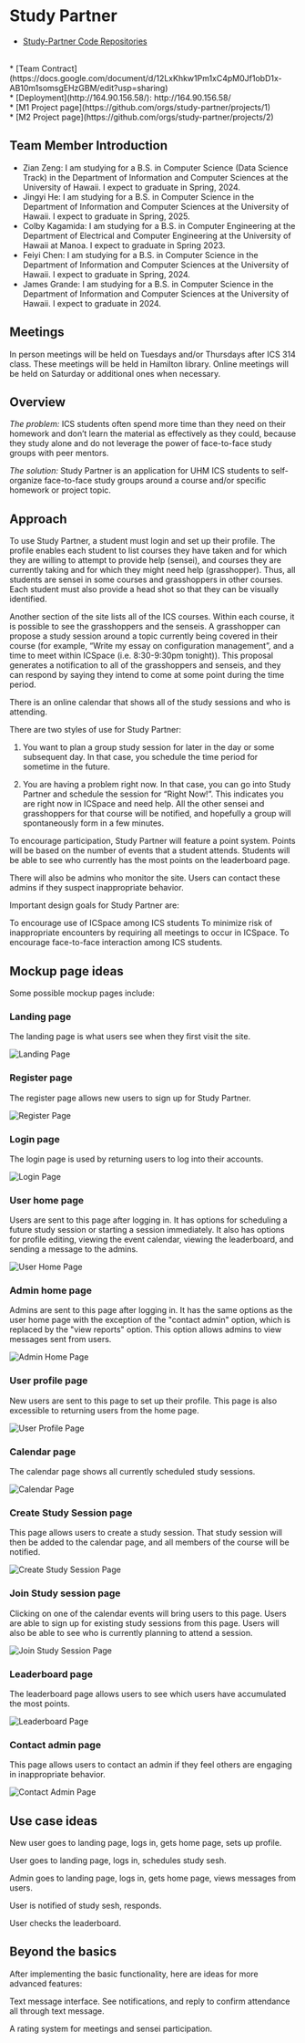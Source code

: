 # Study Partner
*  [Study-Partner Code Repositories](https://github.com/study-partner/study-partner)
<br/>
*  [Team Contract](https://docs.google.com/document/d/12LxKhkw1Pm1xC4pM0Jf1obD1x-AB10m1somsgEHzGBM/edit?usp=sharing)
<br/>
*  [Deployment](http://164.90.156.58/): http://164.90.156.58/
<br/>
*  [M1 Project page](https://github.com/orgs/study-partner/projects/1)
<br/>
*  [M2 Project page](https://github.com/orgs/study-partner/projects/2)

## Team Member Introduction

- Zian Zeng: I am studying for a B.S. in Computer Science (Data Science Track) in the Department of Information and Computer Sciences at the University of Hawaii. I expect to graduate in Spring, 2024.
- Jingyi He: I am studying for a B.S. in Computer Science in the Department of Information and Computer Sciences at the University of Hawaii. I expect to graduate in Spring, 2025.
- Colby Kagamida: I am studying for a B.S. in Computer Engineering at the Department of Electrical and Computer Engineering at the University of Hawaii at Manoa. I expect to graduate in Spring 2023.
- Feiyi Chen: I am studying for a B.S. in Computer Science in the Department of Information and Computer Sciences at the University of Hawaii. I expect to graduate in Spring, 2024.
- James Grande: I am studying for a B.S. in Computer Science in the Department of Information and Computer Sciences at the University of Hawaii. I expect to graduate in 2024.

## Meetings

In person meetings will be held on Tuesdays and/or Thursdays after ICS 314 class. These meetings will be held in Hamilton library. Online meetings will be held on Saturday or additional ones when necessary. 

## Overview

*The problem:* ICS students often spend more time than they need on their homework and don’t learn the material as effectively as they could, because they study alone and do not leverage the power of face-to-face study groups with peer mentors.

*The solution:* Study Partner is an application for UHM ICS students to self-organize face-to-face study groups around a course and/or specific homework or project topic.

## Approach

To use Study Partner, a student must login and set up their profile. The profile enables each student to list courses they have taken and for which they are willing to attempt to provide help (sensei), and courses they are currently taking and for which they might need help (grasshopper). Thus, all students are sensei in some courses and grasshoppers in other courses. Each student must also provide a head shot so that they can be visually identified.

Another section of the site lists all of the ICS courses. Within each course, it is possible to see the grasshoppers and the senseis. A grasshopper can propose a study session around a topic currently being covered in their course (for example, “Write my essay on configuration management”, and a time to meet within ICSpace (i.e. 8:30-9:30pm tonight)). This proposal generates a notification to all of the grasshoppers and senseis, and they can respond by saying they intend to come at some point during the time period.

There is an online calendar that shows all of the study sessions and who is attending.

There are two styles of use for Study Partner:

1. You want to plan a group study session for later in the day or some subsequent day. In that case, you schedule the time period for sometime in the future.

2. You are having a problem right now. In that case, you can go into Study Partner and schedule the session for “Right Now!”. This indicates you are right now in ICSpace and need help. All the other sensei and grasshoppers for that course will be notified, and hopefully a group will spontaneously form in a few minutes.

To encourage participation, Study Partner will feature a point system. Points will be based on the number of events that a student attends. Students will be able to see who currently has the most points on the leaderboard page. 

There will also be admins who monitor the site. Users can contact these admins if they suspect inappropriate behavior.

Important design goals for Study Partner are:

To encourage use of ICSpace among ICS students
To minimize risk of inappropriate encounters by requiring all meetings to occur in ICSpace.
To encourage face-to-face interaction among ICS students.

## Mockup page ideas

Some possible mockup pages include:

### Landing page

The landing page is what users see when they first visit the site. 

<img src="images/landing.png" alt="Landing Page">

### Register page

The register page allows new users to sign up for Study Partner. 

<img src="images/register.png" alt="Register Page">

### Login page

The login page is used by returning users to log into their accounts. 

<img src="images/login.png" alt="Login Page">

### User home page

Users are sent to this page after logging in. It has options for scheduling a future study session or starting a session immediately. It also has options for profile editing, viewing the event calendar, viewing the leaderboard, and sending a message to the admins. 

<img src="images/landing-user1.png" alt="User Home Page">

### Admin home page

Admins are sent to this page after logging in. It has the same options as the user home page with the exception of the "contact admin" option, which is replaced by the "view reports" option. This option allows admins to view messages sent from users. 

<img src="images/landing-admin1.png" alt="Admin Home Page">

### User profile page

New users are sent to this page to set up their profile. This page is also excessible to returning users from the home page. 

<img src="images/profile.png" alt="User Profile Page">

### Calendar page

The calendar page shows all currently scheduled study sessions. 

<img src="images/calendar.png" alt="Calendar Page">

### Create Study Session page

This page allows users to create a study session. That study session will then be added to the calendar page, and all members of the course will be notified. 

<img src="images/create-session.png" alt="Create Study Session Page">

### Join Study session page

Clicking on one of the calendar events will bring users to this page. Users are able to sign up for existing study sessions from this page. Users will also be able to see who is currently planning to attend a session. 

<img src="images/join-session.png" alt="Join Study Session Page">

### Leaderboard page

The leaderboard page allows users to see which users have accumulated the most points. 

<img src="images/leaderboard.png" alt="Leaderboard Page">

### Contact admin page

This page allows users to contact an admin if they feel others are engaging in inappropriate behavior. 

<img src="images/contact-admin.png" alt="Contact Admin Page">

## Use case ideas

New user goes to landing page, logs in, gets home page, sets up profile. 

User goes to landing page, logs in, schedules study sesh.

Admin goes to landing page, logs in, gets home page, views messages from users.

User is notified of study sesh, responds. 

User checks the leaderboard.

## Beyond the basics

After implementing the basic functionality, here are ideas for more advanced features:

Text message interface. See notifications, and reply to confirm attendance all through text message.

A rating system for meetings and sensei participation.
